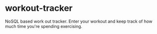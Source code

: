 # workout-tracker
NoSQL based work out tracker. Enter your workout and keep track of how much time you're spending exercising.
